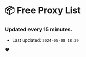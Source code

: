 # :package: Free Proxy List
### Updated every 15 minutes.

- Last updated: `2024-05-08 18:39`

:heart:
